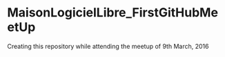# MaisonLogicielLibre_FirstGitHubMeetUp
Creating this repository while attending the meetup of 9th March, 2016
